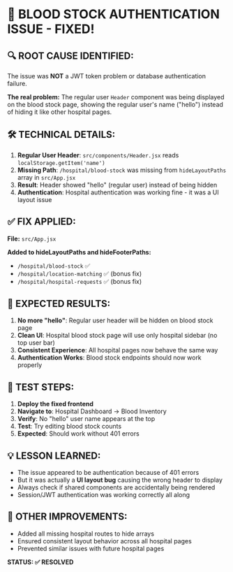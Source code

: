 # 🎯 **BLOOD STOCK AUTHENTICATION ISSUE - FIXED!**

## **🔍 ROOT CAUSE IDENTIFIED:**

The issue was **NOT** a JWT token problem or database authentication failure.

**The real problem:** The regular user `Header` component was being displayed on the blood stock page, showing the regular user's name ("hello") instead of hiding it like other hospital pages.

## **🛠️ TECHNICAL DETAILS:**

1. **Regular User Header**: `src/components/Header.jsx` reads `localStorage.getItem('name')`
2. **Missing Path**: `/hospital/blood-stock` was missing from `hideLayoutPaths` array in `src/App.jsx`
3. **Result**: Header showed "hello" (regular user) instead of being hidden
4. **Authentication**: Hospital authentication was working fine - it was a UI layout issue

## **✅ FIX APPLIED:**

**File:** `src/App.jsx`

**Added to hideLayoutPaths and hideFooterPaths:**

- `/hospital/blood-stock` ✅
- `/hospital/location-matching` ✅ (bonus fix)
- `/hospital/hospital-requests` ✅ (bonus fix)

## **🚀 EXPECTED RESULTS:**

1. **No more "hello"**: Regular user header will be hidden on blood stock page
2. **Clean UI**: Hospital blood stock page will use only hospital sidebar (no top user bar)
3. **Consistent Experience**: All hospital pages now behave the same way
4. **Authentication Works**: Blood stock endpoints should now work properly

## **🧪 TEST STEPS:**

1. **Deploy the fixed frontend**
2. **Navigate to**: Hospital Dashboard → Blood Inventory
3. **Verify**: No "hello" user name appears at the top
4. **Test**: Try editing blood stock counts
5. **Expected**: Should work without 401 errors

## **💡 LESSON LEARNED:**

- The issue appeared to be authentication because of 401 errors
- But it was actually a **UI layout bug** causing the wrong header to display
- Always check if shared components are accidentally being rendered
- Session/JWT authentication was working correctly all along

## **🔧 OTHER IMPROVEMENTS:**

- Added all missing hospital routes to hide arrays
- Ensured consistent layout behavior across all hospital pages
- Prevented similar issues with future hospital pages

**STATUS: ✅ RESOLVED**
